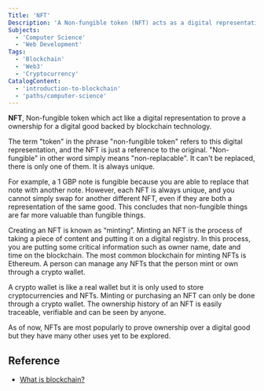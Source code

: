 ```yaml
---
Title: 'NFT'
Description: 'A Non-fungible token (NFT) acts as a digital representation to prove a ownership for a digital good backed by blockchain technology.'
Subjects:
  - 'Computer Science'
  - 'Web Development'
Tags:
  - 'Blockchain'
  - 'Web3'
  - 'Cryptocurrency'
CatalogContent:
  - 'introduction-to-blockchain'
  - 'paths/computer-science'
---
```


**NFT**, Non-fungible token which act like a digital representation to prove a ownership for a digital good backed by blockchain technology.

The term "token" in the phrase "non-fungible token" refers to this digital representation, and the NFT is just a reference to the original. "Non-fungible" in other word simply means "non-replacable". It can't be replaced, there is only one of them. It is always unique.

For example, a 1 GBP note is fungible because you are able to replace that note with another note. However, each NFT is always unique, and you cannot simply swap for another different NFT, even if they are both a representation of the same good. This concludes that non-fungible things are far more valuable than fungible things.

Creating an NFT is known as “minting”. Minting an NFT is the process of taking a piece of content and putting it on a digital registry. In this process, you are putting some critical information such as owner name, date and time on the blockchain. The most common blockchain for minting NFTs is Ethereum. A person can manage any NFTs that the person mint or own through a crypto wallet.

A crypto wallet is like a real wallet but it is only used to store cryptocurrencies and NFTs. Minting or purchasing an NFT can only be done through a crypto wallet. The ownership history of an NFT is easily traceable, verifiable and can be seen by anyone.

As of now, NFTs are most popularly to prove ownership over a digital good but they have many other uses yet to be explored.

## Reference

- [What is blockchain?](https://www.codecademy.com/resources/blog/what-is-blockchain/)
